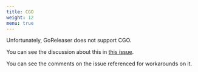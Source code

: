 ```yaml
---
title: CGO
weight: 12
menu: true
---
```


Unfortunately, GoReleaser does not support CGO.

You can see the discussion about this in
[this issue](https://github.com/influxdata/goreleaser/issues/708).

You can see the comments on the issue referenced for workarounds on it.
